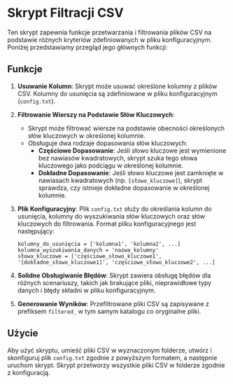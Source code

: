 # Skrypt Filtracji CSV

Ten skrypt zapewnia funkcje przetwarzania i filtrowania plików CSV na podstawie różnych kryteriów zdefiniowanych w pliku konfiguracyjnym. Poniżej przedstawiamy przegląd jego głównych funkcji:

## Funkcje

1. **Usuwanie Kolumn**: Skrypt może usuwać określone kolumny z plików CSV. Kolumny do usunięcia są zdefiniowane w pliku konfiguracyjnym (`config.txt`).

2. **Filtrowanie Wierszy na Podstawie Słów Kluczowych**:

   - Skrypt może filtrować wiersze na podstawie obecności określonych słów kluczowych w określonej kolumnie.
   - Obsługuje dwa rodzaje dopasowania słów kluczowych:
     - **Częściowe Dopasowanie**: Jeśli słowo kluczowe jest wymienione bez nawiasów kwadratowych, skrypt szuka tego słowa kluczowego jako podciągu w określonej kolumnie.
     - **Dokładne Dopasowanie**: Jeśli słowo kluczowe jest zamknięte w nawiasach kwadratowych (np. `[słowo_kluczowe]`), skrypt sprawdza, czy istnieje dokładne dopasowanie w określonej kolumnie.

3. **Plik Konfiguracyjny**: Plik `config.txt` służy do określania kolumn do usunięcia, kolumny do wyszukiwania słów kluczowych oraz słów kluczowych do filtrowania. Format pliku konfiguracyjnego jest następujący:

   ```
   kolumny_do_usunięcia = ['kolumna1', 'kolumna2', ...]
   kolumna_wyszukiwania_danych = 'nazwa_kolumny'
   słowa_kluczowe = ['częściowe_słowo_kluczowe1', '[dokładne_słowo_kluczowe1]', 'częściowe_słowo_kluczowe2', ...]
   ```

4. **Solidne Obsługiwanie Błędów**: Skrypt zawiera obsługę błędów dla różnych scenariuszy, takich jak brakujące pliki, nieprawidłowe typy danych i błędy składni w pliku konfiguracyjnym.

5. **Generowanie Wyników**: Przefiltrowane pliki CSV są zapisywane z prefiksem `filtered_` w tym samym katalogu co oryginalne pliki.

## Użycie

Aby użyć skryptu, umieść pliki CSV w wyznaczonym folderze, utwórz i skonfiguruj plik `config.txt` zgodnie z powyższym formatem, a następnie uruchom skrypt. Skrypt przetworzy wszystkie pliki CSV w folderze zgodnie z konfiguracją.
